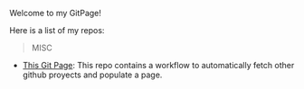 

Welcome to my GitPage!


Here is a list of my repos:

> MISC
  * [This Git Page](https://github.com/itruffat/itruffat.github.io):  This repo contains a workflow to automatically fetch other github proyects and populate a page.

